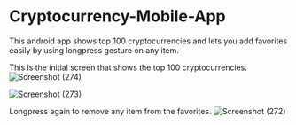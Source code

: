 # Cryptocurrency-Mobile-App
This android app shows top 100 cryptocurrencies and lets you add favorites easily by using longpress gesture on any item.  

This is the initial screen that shows the top 100 cryptocurrencies.
![Screenshot (274)](https://user-images.githubusercontent.com/94324724/209459977-b02ed126-6319-4d72-ad50-9e9cd890824e.png)

![Screenshot (273)](https://user-images.githubusercontent.com/94324724/209459981-ff415e70-7bf1-4e36-ae21-afe81522792f.png)

Longpress again to remove any item from the favorites.
![Screenshot (272)](https://user-images.githubusercontent.com/94324724/209459983-f3a8bf21-ff32-4f04-ba82-e7b84713b1bf.png)
